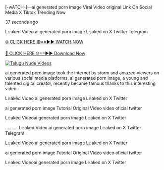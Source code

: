 [-wATCH-]—ai generated porn image Viral Video original Link On Social Media X Tiktok Trending Now



37 seconds ago

L𝚎aked Video ai generated porn image L𝚎aked on X Twitter Telegram

[🌐 CLICK HERE 🟢==►► WATCH NOW](https://viral-xone.blogspot.com/2025/01/valovideo.html)

[🔴 CLICK HERE 🌐==►► Download Now](https://viral-xone.blogspot.com/2025/01/valovideo.html)

[![Telugu Nude Videos](https://i.imgur.com/dJHk4Zq.gif)](https://viral-xone.blogspot.com/2025/01/valovideo.html)

ai generated porn image took the internet by storm and amazed viewers on various social media platforms. ai generated porn image, a young and talented digital creator, recently became famous thanks to this interesting video.

L𝚎aked Video ai generated porn image L𝚎aked on X Twitter

ai generated porn image Tutorial Original Video video oficial twitter

L𝚎aked Videoai generated porn image L𝚎aked on X Twitter

...........L𝚎aked Video ai generated porn image L𝚎aked on X Twitter Telegram

L𝚎aked Video ai generated porn image L𝚎aked on X Twitter

ai generated porn image Tutorial Original Video video oficial twitter

L𝚎aked Videoai generated porn image L𝚎aked on X Twitter